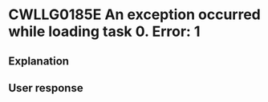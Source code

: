 # CWLLG0185E An exception occurred while loading task 0.  Error: 1

## Explanation

## User response